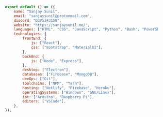 <!--
Sanjay Sunil
============

Email: sanjaysunil@protonmail.com
Discord: D3VSJ#3158
Website: https://sanjaysunil.me/
-->

```js
export default () => ({
	name: "Sanjay Sunil",
	email: "sanjaysunil@protonmail.com",
	discord: "D3VSJ#3158",
	website: "https://sanjaysunil.me/",
	languages: ["HTML", "CSS", "JavaScript", "Python", "Bash", "PowerShell"],
	technologies: {
		frontEnd: {
			js: ["React"],
			css: ["Bootstrap", "MaterialUI"],
		},
		backEnd: {
			js: ["Node", "Express"],
		},
		desktop: ["Electron"],
		databases: ["Firebase", "MongoDB"],
		devOps: ["Git"],
		toolchains: ["NPM", "Yarn"],
		hosting: ["Netlify", "Firebase", "Heroku"],
		operatingSystems: ["Windows", "GNU/Linux"],
		iot: ["Arduino", "Raspberry Pi"],
		editors: ["VSCode"],
	},
});
```
